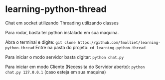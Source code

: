 # learning-python-thread
Chat em socket utilizando Threading utilizando classes

Para rodar, basta ter python instalado em sua maquina. 

Abra o terminal e digite:
```git clone https://github.com/fmolliet/learning-python-thread```
Entre na pasta do projeto:
```cd learning-python-thread```

Para iniciar o modo servidor basta digitar:
```python chat.py```

Para iniciar em modo Cliente (Necessita do Servidor aberto):
```python chat.py 127.0.0.1``` (caso esteja em sua maquina)
